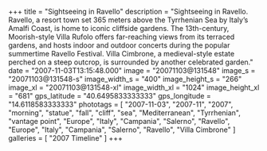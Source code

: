 +++
title = "Sightseeing in Ravello"
description = "Sightseeing in Ravello. Ravello, a resort town set 365 meters above the Tyrrhenian Sea by Italy’s Amalfi Coast, is home to iconic cliffside gardens. The 13th-century, Moorish-style Villa Rufolo offers far-reaching views from its terraced gardens, and hosts indoor and outdoor concerts during the popular summertime Ravello Festival. Villa Cimbrone, a medieval-style estate perched on a steep outcrop, is surrounded by another celebrated garden."
date = "2007-11-03T13:15:48.000"
image = "20071103@131548"
image_s = "20071103@131548-s"
image_width_s = "400"
image_height_s = "266"
image_xl = "20071103@131548-xl"
image_width_xl = "1024"
image_height_xl = "681"
gps_latitude = "40.6495833333333"
gps_longitude = "14.6118583333333"
phototags = [ "2007-11-03", "2007-11", "2007", "morning", "statue", "fall", "cliff", "sea", "Mediterranean", "Tyrrhenian", "vantage point", "Europe", "Italy", "Campania", "Salerno", "Ravello", "Europe", "Italy", "Campania", "Salerno", "Ravello", "Villa Cimbrone" ]
galleries = [ "2007 Timeline" ]
+++
